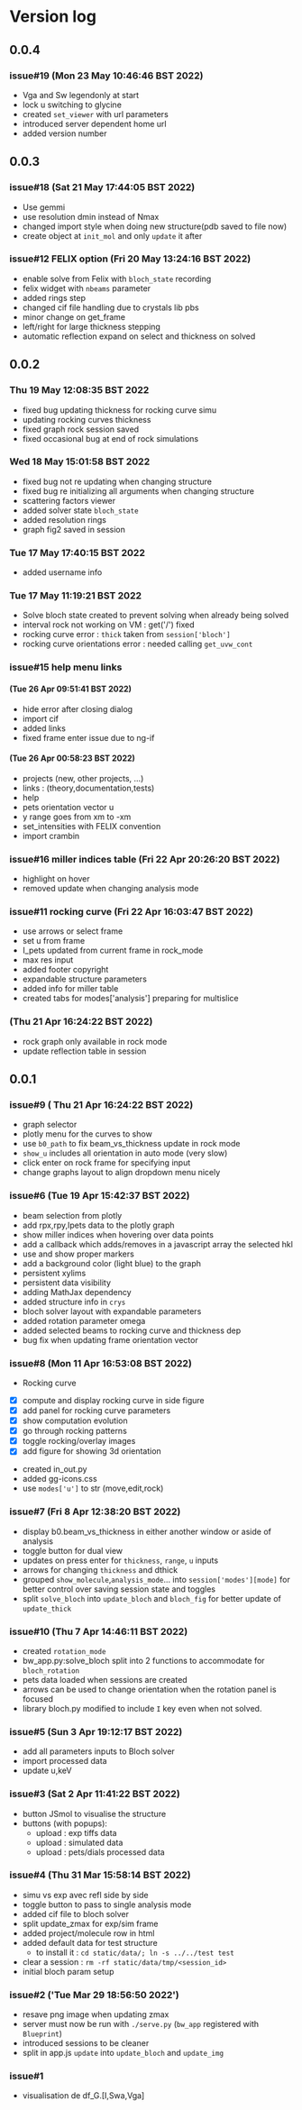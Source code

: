# Version log

## 0.0.4
### issue#19 (Mon 23 May 10:46:46 BST 2022)
- Vga and Sw legendonly at start
- lock u switching to glycine
- created `set_viewer` with url parameters
- introduced server dependent home url
- added version number 

## 0.0.3
### issue#18 (Sat 21 May 17:44:05 BST 2022)
- Use gemmi
- use resolution dmin instead of Nmax
- changed import style when doing new structure(pdb saved to file now)  
- create object at `init_mol` and only `update` it after


### issue#12 FELIX option (Fri 20 May 13:24:16 BST 2022)
- enable solve from Felix with `bloch_state` recording
- felix widget with `nbeams` parameter
- added rings step
- changed cif file handling due to crystals lib pbs
- minor change on get_frame
- left/right for large thickness stepping
- automatic reflection expand on select and thickness on solved

## 0.0.2
### Thu 19 May 12:08:35 BST 2022
- fixed bug updating thickness for rocking curve simu
- updating rocking curves thickness
- fixed graph rock session saved
- fixed occasional bug at end of rock simulations

### Wed 18 May 15:01:58 BST 2022
- fixed bug not re updating when changing structure
- fixed bug re initializing all arguments when changing structure
- scattering factors viewer
- added solver state `bloch_state`
- added resolution rings
- graph fig2 saved in session

### Tue 17 May 17:40:15 BST 2022
- added username info

### Tue 17 May 11:19:21 BST 2022
- Solve bloch state created to prevent solving when already being solved
- interval rock not working on VM : get('/') fixed  
- rocking curve error : `thick` taken from `session['bloch']`
- rocking curve orientations error : needed calling `get_uvw_cont`

### issue#15 help menu links
#### (Tue 26 Apr 09:51:41 BST 2022)
- hide error after closing dialog
- import cif
- added links
- fixed frame enter issue due to ng-if

#### (Tue 26 Apr 00:58:23 BST 2022)
- projects (new, other projects, ...)
- links : (theory,documentation,tests)
- help
- pets orientation vector u
- y range goes from xm to -xm
- set_intensities with FELIX convention
- import crambin

### issue#16 miller indices table (Fri 22 Apr 20:26:20 BST 2022)
- highlight on hover
- removed update when changing analysis mode

### issue#11 rocking curve  (Fri 22 Apr 16:03:47 BST 2022)
- use arrows or select frame
- set u from frame
- I_pets updated from current frame  in rock_mode
- max res input
- added footer copyright
- expandable structure parameters
- added info for miller table
- created tabs for modes['analysis'] preparing for multislice

### (Thu 21 Apr 16:24:22 BST 2022)
- rock graph only available in rock mode  
- update reflection table in session

## 0.0.1
### issue#9 ( Thu 21 Apr 16:24:22 BST 2022)
- graph selector
- plotly menu for the curves to show
- use `b0_path` to fix beam_vs_thickness update in rock mode
- `show_u` includes all orientation in auto mode (very slow)
- click enter on rock frame for specifying input
- change graphs layout to align dropdown menu nicely

### issue#6 (Tue 19 Apr 15:42:37 BST 2022)
- beam selection from plotly
- add rpx,rpy,Ipets data to the plotly graph
- show miller indices when hovering over data points
- add a callback which adds/removes in a javascript array the selected hkl
- use and show proper markers
- add a background color (light blue) to the graph
- persistent xylims
- persistent data visibility
- adding MathJax dependency
- added structure info in `crys`
- bloch solver layout with expandable parameters
- added rotation parameter omega
- added selected beams to rocking curve and thickness dep
- bug fix when updating frame orientation vector  

### issue#8 (Mon 11 Apr 16:53:08 BST 2022)
- Rocking curve
- [x] compute and display rocking curve in side figure
- [x] add panel for rocking curve parameters
- [x] show computation evolution
- [x] go through rocking patterns
- [x] toggle rocking/overlay images
- [x] add figure for showing 3d orientation
- created in_out.py
- added gg-icons.css
- use `modes['u']` to str (move,edit,rock)

### issue#7 (Fri  8 Apr 12:38:20 BST 2022)
- display b0.beam_vs_thickness in either another window or aside of analysis
- toggle button for dual view
- updates on press enter for `thickness`, `range`, `u` inputs
- arrows for changing `thickness` and dthick
- grouped `show_molecule`,`analysis_mode`... into `session['modes'][mode]` for better control over saving session state and toggles
- split `solve_bloch`  into `update_bloch` and `bloch_fig` for better update of `update_thick`


### issue#10 (Thu  7 Apr 14:46:11 BST 2022)
- created `rotation_mode`
- bw_app.py:solve_bloch split into 2 functions to accommodate for `bloch_rotation`
- pets data loaded when sessions are created
- arrows can be used to change orientation when the rotation panel is focused
- library bloch.py modified to include `I` key even when not solved.

### issue#5 (Sun  3 Apr 19:12:17 BST 2022)
- add all parameters inputs to Bloch solver
- import processed data
- update u,keV

### issue#3 (Sat  2 Apr 11:41:22 BST 2022)
- button JSmol to visualise the structure
- buttons (with popups):
    - upload : exp tiffs data
    - upload : simulated data  
    - upload : pets/dials processed data

### issue#4 (Thu 31 Mar 15:58:14 BST 2022)
- simu vs exp avec refl side by side
- toggle button to pass to single analysis mode
- added cif file to bloch solver
- split update_zmax for exp/sim frame
- added project/molecule row in html
- added default data for test structure
    - to install it : ```cd static/data/; ln -s ../../test test```
- clear a session : ```rm -rf static/data/tmp/<session_id> ```
- initial bloch param setup

###  issue#2 ('Tue Mar 29 18:56:50 2022')
- resave png image when updating zmax
- server must now be run with  `./serve.py` (`bw_app` registered with  `Blueprint`)
- introduced sessions to be cleaner
- split in app.js `update` into `update_bloch` and `update_img`

### issue#1
- visualisation de df_G.[I,Swa,Vga]
